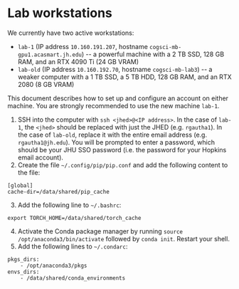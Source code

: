 # Lab workstations

We currently have two active workstations:

- `lab-1` (IP address `10.160.191.207`, hostname `cogsci-mb-gpu1.acasmart.jh.edu`) -- a powerful machine with a 2 TB SSD, 128 GB RAM, and an RTX 4090 Ti (24 GB VRAM)
- `lab-old` (IP address `10.160.192.70`, hostname `cogsci-mb-lab3`) -- a weaker computer with a 1 TB SSD, a 5 TB HDD, 128 GB RAM, and an RTX 2080 (8 GB VRAM)

This document describes how to set up and configure an account on either machine. You are strongly recommended to use the new machine `lab-1`.

1. SSH into the computer with `ssh <jhed>@<IP address>`. In the case of `lab-1`, the `<jhed>` should be replaced with just the JHED (e.g. `rgautha1`). In the case of `lab-old`, replace it with the entire email address (e.g. `rgautha1@jh.edu`). You will be prompted to enter a password, which should be your JHU SSO password (i.e. the password for your Hopkins email account).
2. Create the file `~/.config/pip/pip.conf` and add the following content to the file:

```
[global]
cache-dir=/data/shared/pip_cache
```

3. Add the following line to `~/.bashrc`:

`export TORCH_HOME=/data/shared/torch_cache`

4. Activate the Conda package manager by running `source /opt/anaconda3/bin/activate` followed by `conda init`. Restart your shell.
5. Add the following lines to `~/.condarc`:

```
pkgs_dirs:
    - /opt/anaconda3/pkgs
envs_dirs:
    - /data/shared/conda_environments
```
